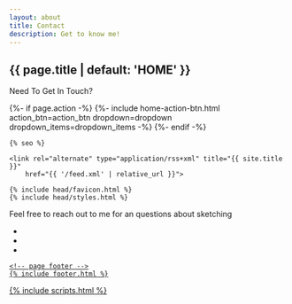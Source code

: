 ```yaml
---
layout: about
title: Contact
description: Get to know me!
---
```



<head>
<div class="home-page">
  <!-- home page header -->
  <section class="home-page-header">
    <div class="container text-center">
      <h1 class="animated fadeInDownBig">{{ page.title | default: 'HOME' }}</h1>
      <p> Need To Get In Touch? </p>
      {%- if page.action -%}
        {%- include home-action-btn.html action_btn=action_btn dropdown=dropdown dropdown_items=dropdown_items -%}
      {%- endif -%}
</head>
    </div>
  </section>
<body>
    <meta charset="utf-8">
    <meta http-equiv="X-UA-Compatible" content="IE=edge">
    <meta name="viewport" content="width=device-width, initial-scale=1">

    {% seo %}

    <link rel="alternate" type="application/rss+xml" title="{{ site.title }}"
        href="{{ '/feed.xml' | relative_url }}">

    {% include head/favicon.html %}
    {% include head/styles.html %}

  <!-- page container -->
  <div class="page-container">
    <!-- page header -->
    <!-- page content -->
    <main class="page-content" role="main">
      <p> Feel free to reach out to me for an questions about sketching</p>
    </main>
    <ul class="Socials">
    <li class="Facebook"
        <a class="nav-link" href="https://www.facebook.com/profile.php?id=100010409977036"/a> 
    <li class="Twitter">
        <a class="nav-link" href="https://twitter.com/TaniyaLynee"/a>
    <li class="Instagram"
        <a class="nav-link" href="https://www.instagram.com/taniyyaaa/?hl=en" /a>
    </li>
    </ul>
   
    <!-- page footer -->
    {% include footer.html %}
  </div>
  {% include scripts.html %}
</body>


